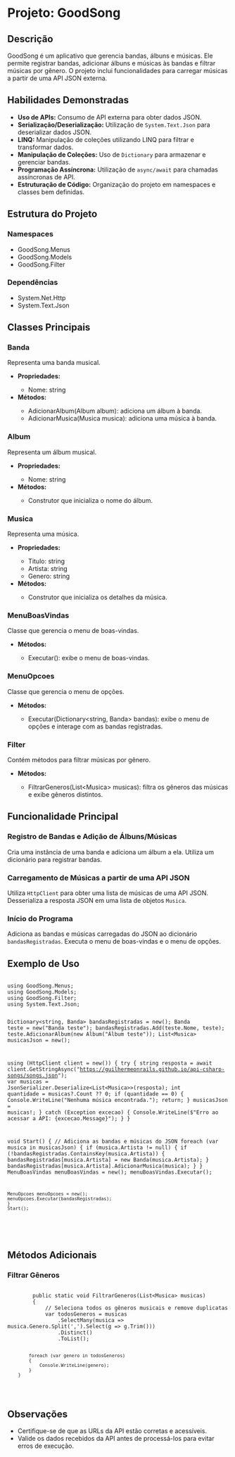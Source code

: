 <h1>Projeto: GoodSong</h1>

<h2>Descrição</h2>
<p>GoodSong é um aplicativo que gerencia bandas, álbuns e músicas. Ele permite registrar bandas, adicionar álbuns e músicas às bandas e filtrar músicas por gênero. O projeto inclui funcionalidades para carregar músicas a partir de uma API JSON externa.</p>

<h2>Habilidades Demonstradas</h2>
<ul>
        <li><strong>Uso de APIs:</strong> Consumo de API externa para obter dados JSON.</li>
        <li><strong>Serialização/Deserialização:</strong> Utilização de <code>System.Text.Json</code> para deserializar dados JSON.</li>
        <li><strong>LINQ:</strong> Manipulação de coleções utilizando LINQ para filtrar e transformar dados.</li>
        <li><strong>Manipulação de Coleções:</strong> Uso de <code>Dictionary</code> para armazenar e gerenciar bandas.</li>
        <li><strong>Programação Assíncrona:</strong> Utilização de <code>async/await</code> para chamadas assíncronas de API.</li>
        <li><strong>Estruturação de Código:</strong> Organização do projeto em namespaces e classes bem definidas.</li>
    </ul>

<h2>Estrutura do Projeto</h2>
    
<h3>Namespaces</h3>
<ul>
        <li>GoodSong.Menus</li>
        <li>GoodSong.Models</li>
        <li>GoodSong.Filter</li>
</ul>

<h3>Dependências</h3>
<ul>
        <li>System.Net.Http</li>
        <li>System.Text.Json</li>
</ul>

<h2>Classes Principais</h2>
    
<h3>Banda</h3>
<p>Representa uma banda musical.</p>
<ul>
    <li><strong>Propriedades:</strong></li>
    <ul>
            <li>Nome: string</li>
        </ul>
        <li><strong>Métodos:</strong></li>
        <ul>
            <li>AdicionarAlbum(Album album): adiciona um álbum à banda.</li>
            <li>AdicionarMusica(Musica musica): adiciona uma música à banda.</li>
        </ul>
    </ul>

<h3>Album</h3>
<p>Representa um álbum musical.</p>
<ul>
    <li><strong>Propriedades:</strong></li>
    <ul>
        <li>Nome: string</li>
    </ul>
    <li><strong>Métodos:</strong></li>
    <ul>
        <li>Construtor que inicializa o nome do álbum.</li>
    </ul>
</ul>

<h3>Musica</h3>
<p>Representa uma música.</p>
<ul>
    <li><strong>Propriedades:</strong></li>
    <ul>
        <li>Titulo: string</li>
        <li>Artista: string</li>
        <li>Genero: string</li>
    </ul>
    <li><strong>Métodos:</strong></li>
    <ul>
        <li>Construtor que inicializa os detalhes da música.</li>
    </ul>
</ul>

<h3>MenuBoasVindas</h3>
<p>Classe que gerencia o menu de boas-vindas.</p>
<ul>
    <li><strong>Métodos:</strong></li>
    <ul>
        <li>Executar(): exibe o menu de boas-vindas.</li>
    </ul>
</ul>

<h3>MenuOpcoes</h3>
<p>Classe que gerencia o menu de opções.</p>
<ul>
    <li><strong>Métodos:</strong></li>
    <ul>
        <li>Executar(Dictionary&lt;string, Banda&gt; bandas): exibe o menu de opções e interage com as bandas registradas.</li>
    </ul>
</ul>

<h3>Filter</h3>
<p>Contém métodos para filtrar músicas por gênero.</p>
<ul>
    <li><strong>Métodos:</strong></li>
    <ul>
        <li>FiltrarGeneros(List&lt;Musica&gt; musicas): filtra os gêneros das músicas e exibe gêneros distintos.</li>
    </ul>
</ul>

<h2>Funcionalidade Principal</h2>
<h3>Registro de Bandas e Adição de Álbuns/Músicas</h3>
<p>Cria uma instância de uma banda e adiciona um álbum a ela. Utiliza um dicionário para registrar bandas.</p>

<h3>Carregamento de Músicas a partir de uma API JSON</h3>
<p>Utiliza <code>HttpClient</code> para obter uma lista de músicas de uma API JSON. Desserializa a resposta JSON em uma lista de objetos <code>Musica</code>.</p>

<h3>Início do Programa</h3>
<p>Adiciona as bandas e músicas carregadas do JSON ao dicionário <code>bandasRegistradas</code>. Executa o menu de boas-vindas e o menu de opções.</p>

<h2>Exemplo de Uso</h2>
<pre>
<code>
using GoodSong.Menus;
using GoodSong.Models;
using GoodSong.Filter;
using System.Text.Json;

Dictionary&lt;string, Banda&gt; bandasRegistradas = new();
Banda teste = new("Banda teste");
bandasRegistradas.Add(teste.Nome, teste);
teste.AdicionarAlbum(new Album("Álbum teste"));
List&lt;Musica&gt; musicasJson = new();

using (HttpClient client = new())
{
    try
    {
        string resposta = await client.GetStringAsync("https://guilhermeonrails.github.io/api-csharp-songs/songs.json");
        var musicas = JsonSerializer.Deserialize&lt;List&lt;Musica&gt;&gt;(resposta);
        int quantidade = musicas?.Count ?? 0;
        if (quantidade == 0)
        {
            Console.WriteLine("Nenhuma música encontrada.");
            return;
        }
        musicasJson = musicas!;
    }
    catch (Exception excecao)
    {
        Console.WriteLine($"Erro ao acessar a API: {excecao.Message}");
    }
}

void Start()
{
    // Adiciona as bandas e músicas do JSON
    foreach (var musica in musicasJson)
    {
        if (musica.Artista != null)
        {
            if (!bandasRegistradas.ContainsKey(musica.Artista))
            {
                bandasRegistradas[musica.Artista] = new Banda(musica.Artista);
            }
            bandasRegistradas[musica.Artista].AdicionarMusica(musica);
        }
    }
    MenuBoasVindas menuBoasVindas = new();
    menuBoasVindas.Executar();
   
    MenuOpcoes menuOpcoes = new();
    menuOpcoes.Executar(bandasRegistradas);
    }
    Start();
</code>

</pre>

<h2>Métodos Adicionais</h2>

<h3>Filtrar Gêneros</h3>
<pre>
<code>
        public static void FiltrarGeneros(List&lt;Musica&gt; musicas)
        {
            // Seleciona todos os gêneros musicais e remove duplicatas
            var todosGeneros = musicas
                .SelectMany(musica => musica.Genero.Split(',').Select(g => g.Trim()))
                .Distinct()
                .ToList();
        
            foreach (var genero in todosGeneros)
            {
                Console.WriteLine(genero);
            }
        }
</code>
</pre>

<h2>Observações</h2>
<ul>
<li>Certifique-se de que as URLs da API estão corretas e acessíveis.</li>
<li>Valide os dados recebidos da API antes de processá-los para evitar erros de execução.</li>
</ul>


